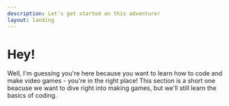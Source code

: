 ```yaml
---
description: Let's get started on this adventure!
layout: landing
---
```


# Hey!

Well, I'm guessing you're here because you want to learn how to code and make video games - you're in the right place! This section is a short one beacuse we want to dive right into making games, but we'll still learn the basics of coding.
